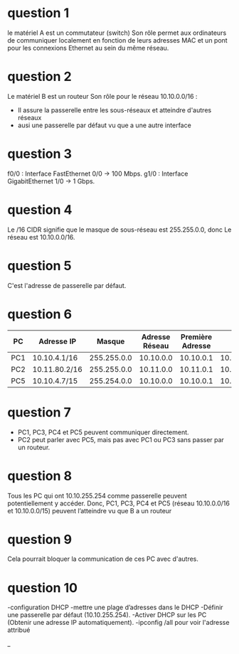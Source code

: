 # question 1
le matériel A est  un commutateur (switch) 
Son rôle permet aux ordinateurs de communiquer localement en fonction de leurs adresses MAC et un pont pour les connexions Ethernet au sein du même réseau.
# question 2
Le matériel B est un routeur 
Son rôle pour le réseau 10.10.0.0/16 :
- Il assure la passerelle entre les sous-réseaux et atteindre d'autres réseaux
- ausi une passerelle par défaut vu que a une autre interface
# question 3
f0/0 : Interface FastEthernet 0/0 → 100 Mbps.
g1/0 : Interface GigabitEthernet 1/0 → 1 Gbps.
# question 4
Le /16 CIDR signifie que le masque de sous-réseau est 255.255.0.0, donc Le réseau est 10.10.0.0/16.
# question 5
C'est l'adresse de passerelle par défaut.
# question 6
| PC   | Adresse IP       | Masque         | Adresse Réseau | Première Adresse  | Dernière Adresse   | Adresse de Diffusion |
|------|----------------- |----------------|--------------- |------------------ |------------------  |----------------------|
| PC1  | 10.10.4.1/16     | 255.255.0.0    | 10.10.0.0      | 10.10.0.1         | 10.10.255.254      | 10.10.255.255        |
| PC2  | 10.11.80.2/16    | 255.255.0.0    | 10.11.0.0      | 10.11.0.1         | 10.11.255.254      | 10.11.255.255        |
| PC5  | 10.10.4.7/15     | 255.254.0.0    | 10.10.0.0      | 10.10.0.1         | 10.11.255.254      | 10.11.255.255        |

# question 7
- PC1, PC3, PC4 et PC5 peuvent communiquer directement.
- PC2 peut parler avec PC5, mais pas avec PC1 ou PC3 sans passer par un routeur.
# question 8
Tous les PC qui ont 10.10.255.254 comme passerelle peuvent potentiellement y accéder.
Donc, PC1, PC3, PC4 et PC5 (réseau 10.10.0.0/16 et 10.10.0.0/15) peuvent l’atteindre vu que B a un routeur
# question 9 
Cela pourrait bloquer la communication de ces PC avec d'autres.
# question 10
-configuration DHCP 
-mettre une plage d’adresses dans le DHCP 
-Définir une passerelle par défaut (10.10.255.254).
-Activer DHCP sur les PC (Obtenir une adresse IP automatiquement).
-ipconfig /all pour voir l'adresse attribué


















_




